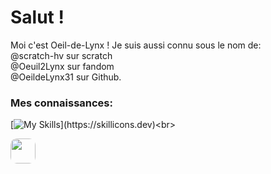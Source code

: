 <html>
<head>
<h1>Salut !</h1>

Moi c'est Oeil-de-Lynx !
Je suis aussi connu sous le nom de: <br>
@scratch-hv sur scratch <br>
@Oeuil2Lynx sur fandom <br>
@OeildeLynx31 sur Github.<br>

<h3>Mes connaissances:</h3>

[![My Skills](https://skillicons.dev/icons?i=html,css,arduino,github,linux,raspberrypi,wordpress,)](https://skillicons.dev)<br>
  
<img height="40px" style="border-radius:10px" src="https://apksshare.com/wp-content/uploads/2021/06/Scratch-APK-MOD-Download-3.0.57-minSdk23.png">
  
  </head>
</html>


